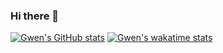### Hi there 👋

<!--
**usergwen/usergwen** is a ✨ _special_ ✨ repository because its `README.md` (this file) appears on your GitHub profile.

Here are some ideas to get you started:

- 🔭 I’m currently working on ...
- 🌱 I’m currently learning ...
- 👯 I’m looking to collaborate on ...
- 🤔 I’m looking for help with ...
- 💬 Ask me about ...
- 📫 How to reach me: ...
- 😄 Pronouns: ...
- ⚡ Fun fact: ...
-->

<!--
- Github Stats Card
-->

[![Gwen's GitHub stats](https://github-readme-stats.vercel.app/api?username=usergwen&show_icons=true&hide=stars,prs,contribs&layout=compact)](https://github.com/anuraghazra/github-readme-stats)
[![Gwen's wakatime stats](https://github-readme-stats.vercel.app/api/wakatime?username=usergwen)](https://github.com/anuraghazra/github-readme-stats)


